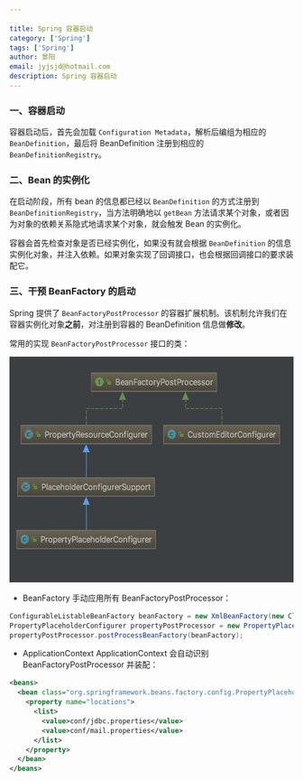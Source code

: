 ```yaml
---

title: Spring 容器启动
category: ['Spring']
tags: ['Spring']
author: 景阳
email: jyjsjd@hotmail.com
description: Spring 容器启动
---
```


### 一、容器启动
容器启动后，首先会加载 `Configuration Metadata`，解析后编组为相应的 `BeanDefinition`，最后将 BeanDefinition 注册到相应的`BeanDefinitionRegistry`。

### 二、Bean 的实例化
在启动阶段，所有 bean 的信息都已经以 `BeanDefinition` 的方式注册到 `BeanDefinitionRegistry`，当方法明确地以 `getBean` 方法请求某个对象，或者因为对象的依赖关系隐式地请求某个对象，就会触发 Bean 的实例化。

容器会首先检查对象是否已经实例化，如果没有就会根据 `BeanDefinition` 的信息实例化对象，并注入依赖。如果对象实现了回调接口，也会根据回调接口的要求装配它。

### 三、干预 BeanFactory 的启动
Spring 提供了 `BeanFactoryPostProcessor` 的容器扩展机制。该机制允许我们在容器实例化对象**之前**，对注册到容器的 BeanDefinition 信息做**修改**。

常用的实现 `BeanFactoryPostProcessor` 接口的类：

<img src="/assets/img/beanpost.png" width="800" height="400"/>

* BeanFactory
手动应用所有 BeanFactoryPostProcessor：

```java
ConfigurableListableBeanFactory beanFactory = new XmlBeanFactory(new ClassPathResource("...")); 
PropertyPlaceholderConfigurer propertyPostProcessor = new PropertyPlaceholderConfigurer(); propertyPostProcessor.setLocation(new ClassPathResource("...")); 
propertyPostProcessor.postProcessBeanFactory(beanFactory);
```

* ApplicationContext
ApplicationContext 会自动识别 BeanFactoryPostProcessor 并装配：

```xml
<beans> 
  <bean class="org.springframework.beans.factory.config.PropertyPlaceholderConfigurer"> 
    <property name="locations"> 
      <list> 
        <value>conf/jdbc.properties</value> 
        <value>conf/mail.properties</value> 
      </list> 
    </property> 
  </bean> 
</beans>
```
